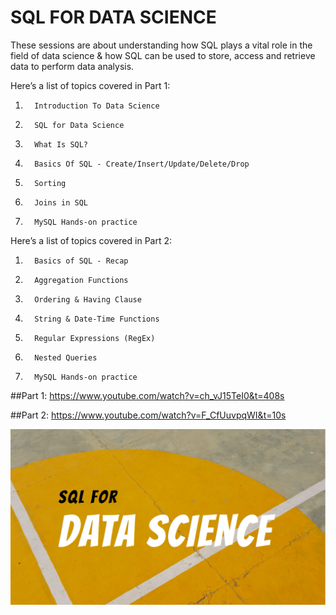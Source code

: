 # SQL FOR DATA SCIENCE

These sessions are about understanding how SQL plays a vital role in the field of data science & how SQL can be used to store, access and retrieve data to perform data analysis.

Here’s a list of topics covered in Part 1:

1.       Introduction To Data Science
2.       SQL for Data Science
3.       What Is SQL? 
4.       Basics Of SQL - Create/Insert/Update/Delete/Drop
5.       Sorting
6.       Joins in SQL
6.       MySQL Hands-on practice

Here’s a list of topics covered in Part 2:

1.       Basics of SQL - Recap
2.       Aggregation Functions
3.       Ordering & Having Clause
4.       String & Date-Time Functions
5.       Regular Expressions (RegEx)
6.       Nested Queries
7.       MySQL Hands-on practice

##Part 1: 
https://www.youtube.com/watch?v=ch_vJ15TeI0&t=408s

##Part 2: 
https://www.youtube.com/watch?v=F_CfUuvpqWI&t=10s

![diagram](images/SQL_new.png)
